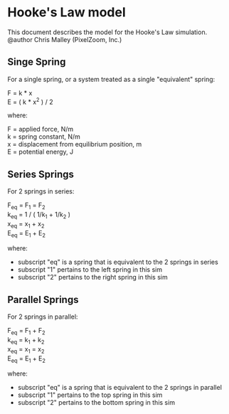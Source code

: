 # Hooke's Law model

This document describes the model for the Hooke's Law simulation.<br>
@author Chris Malley (PixelZoom, Inc.)

## Singe Spring

For a single spring, or a system treated as a single "equivalent" spring:

F = k * x<br>
E = ( k * x<sup>2</sup> ) / 2

where:

F = applied force, N/m<br>
k = spring constant, N/m<br>
x = displacement from equilibrium position, m<br>
E = potential energy, J

## Series Springs

For 2 springs in series:

F<sub>eq</sub> = F<sub>1</sub> = F<sub>2</sub><br>
k<sub>eq</sub> = 1 / ( 1/k<sub>1</sub> + 1/k<sub>2</sub> )<br>
x<sub>eq</sub> = x<sub>1</sub> + x<sub>2</sub><br>
E<sub>eq</sub> = E<sub>1</sub> + E<sub>2</sub>

where:

- subscript "eq" is a spring that is equivalent to the 2 springs in series
- subscript "1" pertains to the left spring in this sim
- subscript "2" pertains to the right spring in this sim

## Parallel Springs

For 2 springs in parallel:

F<sub>eq</sub> = F<sub>1</sub> + F<sub>2</sub><br>
k<sub>eq</sub> = k<sub>1</sub> + k<sub>2</sub><br>
x<sub>eq</sub> = x<sub>1</sub> = x<sub>2</sub><br>
E<sub>eq</sub> = E<sub>1</sub> + E<sub>2</sub>

where:

- subscript "eq" is a spring that is equivalent to the 2 springs in parallel
- subscript "1" pertains to the top spring in this sim
- subscript "2" pertains to the bottom spring in this sim

